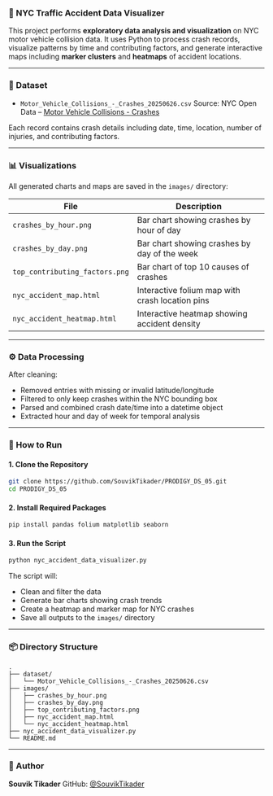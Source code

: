 ### 🚗 NYC Traffic Accident Data Visualizer

This project performs **exploratory data analysis and visualization** on NYC motor vehicle collision data. It uses Python to process crash records, visualize patterns by time and contributing factors, and generate interactive maps including **marker clusters** and **heatmaps** of accident locations.

---

### 📁 Dataset

* `Motor_Vehicle_Collisions_-_Crashes_20250626.csv`
  Source: NYC Open Data – [Motor Vehicle Collisions - Crashes](https://data.cityofnewyork.us/Public-Safety/Motor-Vehicle-Collisions-Crashes/h9gi-nx95/about_data)

Each record contains crash details including date, time, location, number of injuries, and contributing factors.

---

### 📊 Visualizations

All generated charts and maps are saved in the `images/` directory:

| File                           | Description                                     |
| ------------------------------ | ----------------------------------------------- |
| `crashes_by_hour.png`          | Bar chart showing crashes by hour of day        |
| `crashes_by_day.png`           | Bar chart showing crashes by day of the week    |
| `top_contributing_factors.png` | Bar chart of top 10 causes of crashes           |
| `nyc_accident_map.html`        | Interactive folium map with crash location pins |
| `nyc_accident_heatmap.html`    | Interactive heatmap showing accident density    |

---

### ⚙️ Data Processing

After cleaning:

* Removed entries with missing or invalid latitude/longitude
* Filtered to only keep crashes within the NYC bounding box
* Parsed and combined crash date/time into a datetime object
* Extracted hour and day of week for temporal analysis

---

### 🚀 How to Run

#### 1. Clone the Repository

```bash
git clone https://github.com/SouvikTikader/PRODIGY_DS_05.git
cd PRODIGY_DS_05
```

#### 2. Install Required Packages

```bash
pip install pandas folium matplotlib seaborn
```

#### 3. Run the Script

```bash
python nyc_accident_data_visualizer.py
```

The script will:

* Clean and filter the data
* Generate bar charts showing crash trends
* Create a heatmap and marker map for NYC crashes
* Save all outputs to the `images/` directory

---

### 📦 Directory Structure

```
.
├── dataset/
│   └── Motor_Vehicle_Collisions_-_Crashes_20250626.csv
├── images/
│   ├── crashes_by_hour.png
│   ├── crashes_by_day.png
│   ├── top_contributing_factors.png
│   ├── nyc_accident_map.html
│   └── nyc_accident_heatmap.html
├── nyc_accident_data_visualizer.py
└── README.md
```

---

### 📧 Author

**Souvik Tikader**
GitHub: [@SouvikTikader](https://github.com/SouvikTikader)


